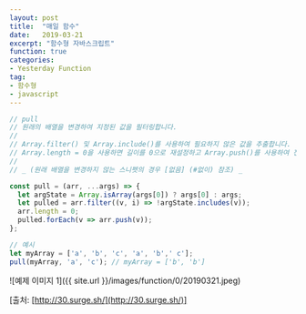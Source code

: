 ```yaml
---
layout: post
title:  "매일 함수"
date:   2019-03-21
excerpt: "함수형 자바스크립트"
function: true
categories:
- Yesterday Function
tag:
- 함수형
- javascript
---
```


```javascript
// pull
// 원래의 배열을 변경하여 지정된 값을 필터링합니다.
//
// Array.filter() 및 Array.include()를 사용하여 필요하지 않은 값을 추출합니다.
// Array.length = 0을 사용하면 길이를 0으로 재설정하고 Array.push()를 사용하여 전달 된 값을 변경하여 끌어온 값만 다시 채웁니다.
//
// _ (원래 배열을 변경하지 않는 스니펫의 경우 [없음] (#없이) 참조) _

const pull = (arr, ...args) => {
  let argState = Array.isArray(args[0]) ? args[0] : args;
  let pulled = arr.filter((v, i) => !argState.includes(v));
  arr.length = 0;
  pulled.forEach(v => arr.push(v));
};

// 예시
let myArray = ['a', 'b', 'c', 'a', 'b',' c'];
pull(myArray, 'a', 'c'); // myArray = ['b', 'b']
```

![예제 이미지 1]({{ site.url }}/images/function/0/20190321.jpeg)

[출처: [http://30.surge.sh/](http://30.surge.sh/)]
